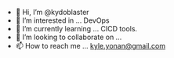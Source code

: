 - 👋 Hi, I’m @kydoblaster
- 👀 I’m interested in ... DevOps
- 🌱 I’m currently learning ... CICD tools.
- 💞️ I’m looking to collaborate on ...
- 📫 How to reach me ... kyle.yonan@gmail.com



